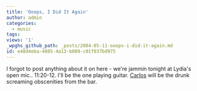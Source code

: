 ```yaml
---
title: 'Ooops, I Did It Again'
author: admin
categories:
  - music
tags: 
views: '1'
_wpghs_github_path: _posts/2004-05-11-ooops-i-did-it-again.md
id: e48d4eba-4085-4a13-b809-c01f037bd975
---
```

<p>I forgot to post anything about it on here - we're jammin tonight at Lydia's open mic.. 11:20-12.  I'll be the one playing guitar.  <a href="http://bloglos.kicks-ass.net/">Carlos</a> will be the drunk screaming obscenities from the bar.</p>
